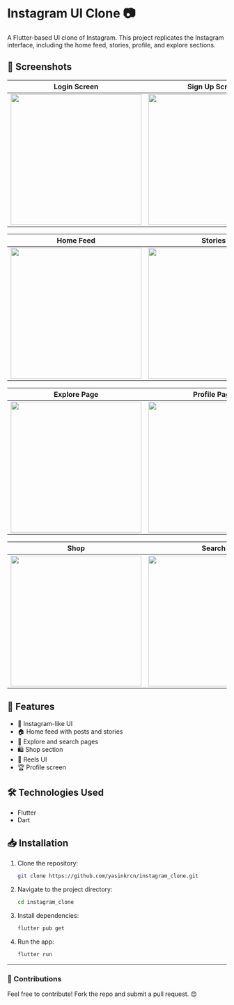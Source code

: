 # Instagram UI Clone 📷

A Flutter-based UI clone of Instagram. This project replicates the Instagram interface, including the home feed, stories, profile, and explore sections.

## 📸 Screenshots

| Login Screen | Sign Up Screen | Phone Verification |
|------------|------------|------------|
| <img src='https://github.com/yasinkrcn/instagram_clone/assets/57758337/196930156-c5813bbc-42b6-49fe-8b89-bad3d3cc8e45' width="300" /> | <img src='https://github.com/yasinkrcn/instagram_clone/assets/57758337/196930169-79ad1845-498c-450d-a995-19098745f029' width="300" /> | <img src='https://github.com/yasinkrcn/instagram_clone/assets/57758337/196930188-8727a1ab-40fd-495b-af11-ab6142cc7a42' width="300" /> |

| Home Feed | Stories | Post Detail |
|------------|------------|------------|
| <img src='https://github.com/yasinkrcn/instagram_clone/assets/57758337/198905370-bde48602-ef82-40f6-91ee-8f8c992f63c4' width="300" /> | <img src='https://github.com/yasinkrcn/instagram_clone/assets/57758337/198905374-5dfc473c-297b-4896-ba75-be4cf7a807b4' width="300" /> | <img src='https://github.com/yasinkrcn/instagram_clone/assets/57758337/197356163-b1adeca2-3735-48dc-bb63-2bfffb9461a9' width="300" /> |

| Explore Page | Profile Page | Reels |
|------------|------------|------------|
| <img src='https://github.com/yasinkrcn/instagram_clone/assets/57758337/198905384-d7e35d43-eeee-4be8-ace1-e50233fc6cef' width="300" /> | <img src='https://github.com/yasinkrcn/instagram_clone/assets/57758337/198905386-3029da80-fad0-49f0-9dee-ab2fcb42fbb7' width="300" /> | <img src='https://github.com/yasinkrcn/instagram_clone/assets/57758337/198905341-38af1fd0-49f9-41fa-90fd-e0f2525ab530' width="300" /> |

| Shop | Search | More Screens |
|------------|------------|------------|
| <img src='https://github.com/yasinkrcn/instagram_clone/assets/57758337/197356167-75de9b46-b6ed-4554-8fe2-77b14ac5a4ac' width="300" /> | <img src='https://github.com/yasinkrcn/instagram_clone/assets/57758337/201322912-c309728e-52f4-45ac-b98d-1421fbf203af' width="300" /> | <img src='https://github.com/yasinkrcn/instagram_clone/assets/57758337/201322901-c112878c-7dc3-4f77-99a9-8d4954e5827e' width="300" /> |

## 🚀 Features
- 📸 Instagram-like UI
- 🏠 Home feed with posts and stories
- 🔎 Explore and search pages
- 🛍️ Shop section
- 🎥 Reels UI
- 🏆 Profile screen

## 🛠️ Technologies Used
- Flutter
- Dart

## 📥 Installation
1. Clone the repository:
   ```sh
   git clone https://github.com/yasinkrcn/instagram_clone.git
   ```
2. Navigate to the project directory:
   ```sh
   cd instagram_clone
   ```
3. Install dependencies:
   ```sh
   flutter pub get
   ```
4. Run the app:
   ```sh
   flutter run
   ```


---
### 📩 Contributions
Feel free to contribute! Fork the repo and submit a pull request. 😊

